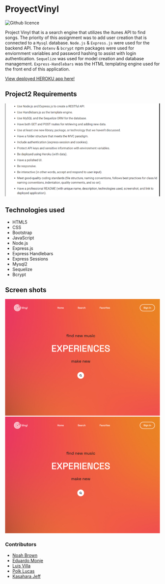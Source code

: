 # ProyectVinyl 

![Github licence](http://img.shields.io/badge/license-MIT-blue.svg)

Project Vinyl that is a search engine that utilizes the itunes API to find songs. The priority of this assignment was to add user creation that is connected to a `Mysql` database. `Node.js` & `Express.js` were used for the backend API. The `dotenv` & `bcrypt` npm packages were used for enviornment variables and password hashing to assist with login authentication. `Sequelize` was used for model creation and database management. `Express-Handlebars` was the HTML templating engine used for the front end of this application.

[View deployed HEROKU app here!](https://projectvinyl.herokuapp.com/)

## Project2 Requirements

![](./public/images/screen3.PNG)

## Technologies used
- HTML5
- CSS
- Bootstrap
- JavaScript
- Node.js
- Express.js
- Express Handlebars
- Express Sessions
- Mysql2
- Sequelize
- Bcrypt

## Screen shots

![](./public/images/screen1.PNG)
![](./public/images/screen1.PNG)

### Contributors
- [Noah Brown](https://github.com/Noahbrown26)
- [Eduardo Monje](https://github.com/Goldnboy26)
- [Luis Villa](https://github.com/luisvilla315)
- [Polk Lucas](https://github.com/ukn-tye)
- [Kasahara Jeff](https://github.com/CodeJeffK)
